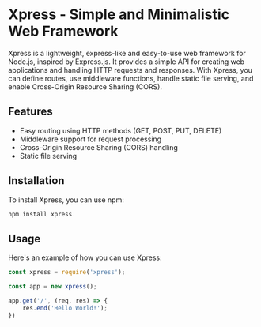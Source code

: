 # Xpress - Simple and Minimalistic Web Framework 

Xpress is a lightweight, express-like and easy-to-use web framework for Node.js, inspired by Express.js. It provides a simple API for creating web applications and handling HTTP requests and responses. With Xpress, you can define routes, use middleware functions, handle static file serving, and enable Cross-Origin Resource Sharing (CORS).

## Features

- Easy routing using HTTP methods (GET, POST, PUT, DELETE)
- Middleware support for request processing
- Cross-Origin Resource Sharing (CORS) handling
- Static file serving

## Installation

To install Xpress, you can use npm:

```bash
npm install xpress
```

## Usage

Here's an example of how you can use Xpress:

```javascript
const xpress = require('xpress');

const app = new xpress();

app.get('/', (req, res) => {
    res.end('Hello World!');
})
```
